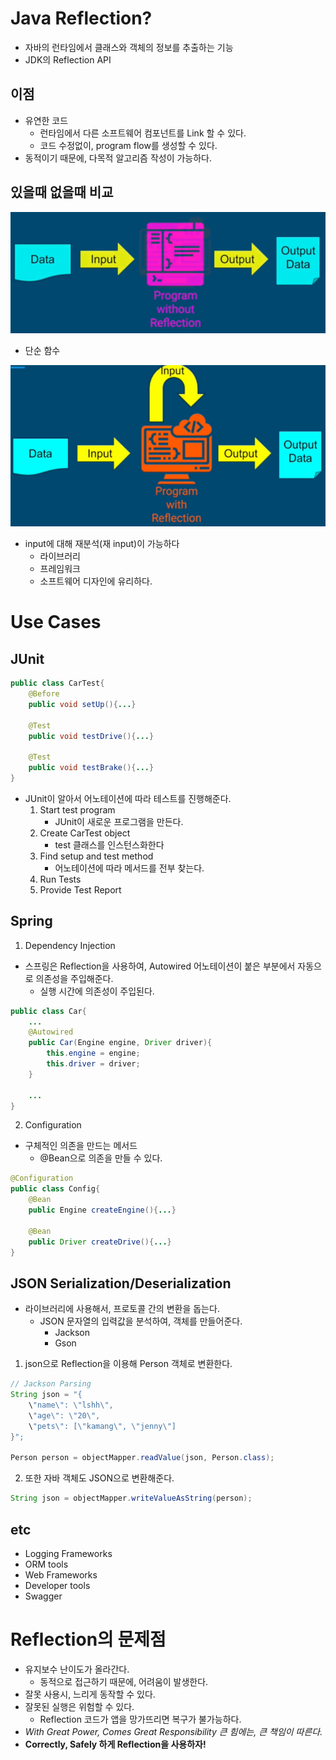 # Java Reflection?
- 자바의 런타임에서 클래스와 객체의 정보를 추출하는 기능
- JDK의 Reflection API

## 이점
- 유연한 코드
    - 런타임에서 다른 소프트웨어 컴포넌트를 Link 할 수 있다.
    - 코드 수정없이, program flow를 생성할 수 있다.
- 동적이기 때문에, 다목적 알고리즘 작성이 가능하다.

## 있을때 없을때 비교

![without_reflection](without_reflection.png)
- 단순 함수

![with_reflection](with_reflection.png)
- input에 대해 재분석(재 input)이 가능하다
    - 라이브러리
    - 프레임워크
    - 소프트웨어 디자인에 유리하다.

# Use Cases
## JUnit
```java
public class CarTest{
    @Before
    public void setUp(){...}

    @Test
    public void testDrive(){...}

    @Test
    public void testBrake(){...}
}
```
- JUnit이 알아서 어노테이션에 따라 테스트를 진행해준다.
    1. Start test program
        - JUnit이 새로운 프로그램을 만든다.
    2. Create CarTest object
        - test 클래스를 인스턴스화한다
    3. Find setup and test method
        - 어노테이션에 따라 메서드를 전부 찾는다.
    4. Run Tests
    5. Provide Test Report

## Spring
1. Dependency Injection
- 스프링은 Reflection을 사용하여, Autowired 어노테이션이 붙은 부분에서 자동으로 의존성을 주입해준다.
    - 실행 시간에 의존성이 주입된다.
```java
public class Car{
    ...
    @Autowired
    public Car(Engine engine, Driver driver){
        this.engine = engine;
        this.driver = driver;
    }

    ...
} 
```

2. Configuration
- 구체적인 의존을 만드는 메서드
    - @Bean으로 의존을 만들 수 있다.
```java
@Configuration
public class Config{
    @Bean
    public Engine createEngine(){...}

    @Bean
    public Driver createDrive(){...}
}
```

## JSON Serialization/Deserialization
- 라이브러리에 사용해서, 프로토콜 간의 변환을 돕는다.
    - JSON 문자열의 입력값을 분석하여, 객체를 만들어준다.
        - Jackson
        - Gson
1. json으로 Reflection을 이용해 Person 객체로 변환한다.
```java
// Jackson Parsing
String json = "{
    \"name\": \"lshh\",
    \"age\": \"20\",
    \"pets\": [\"kamang\", \"jenny\"]
}";

Person person = objectMapper.readValue(json, Person.class);
```

2. 또한 자바 객체도 JSON으로 변환해준다.
```java
String json = objectMapper.writeValueAsString(person);
```
## etc
- Logging Frameworks
- ORM tools
- Web Frameworks
- Developer tools
- Swagger

# Reflection의 문제점
- 유지보수 난이도가 올라간다.
    - 동적으로 접근하기 때문에, 어려움이 발생한다.
- 잘못 사용시, 느리게 동작할 수 있다.
- 잘못된 실행은 위험할 수 있다.
    - Reflection 코드가 앱을 망가뜨리면 복구가 불가능하다.
- *With Great Power, Comes Great Responsibility* *큰 힘에는, 큰 책임이 따른다.*
- **Correctly, Safely 하게 Reflection을 사용하자!**


